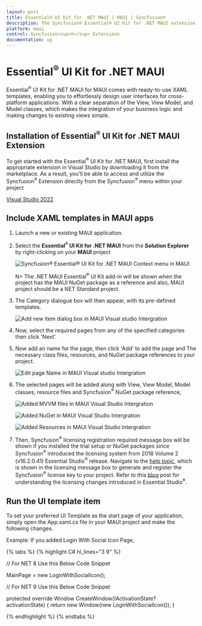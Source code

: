 ```yaml
---
layout: post
title: Essential® UI Kit for .NET MAUI | MAUI | Syncfusion®
description: The Syncfusion® Essential® UI Kit for .NET MAUI extension provides the predefined design Screens for the MAUI Apps.
platform: maui
control: Syncfusion<sup>®</sup> Extensions
documentation: ug
---
```


# Essential<sup>®</sup> UI Kit for .NET MAUI

Essential<sup>®</sup> UI Kit for .NET MAUI for MAUI comes with ready-to-use XAML templates, enabling you to effortlessly design user interfaces for cross-platform applications. With a clear separation of the View, View Model, and Model classes, which makes the integration of your business logic and making changes to existing views simple.

## Installation of Essential<sup>®</sup> UI Kit for .NET MAUI Extension

To get started with the Essential<sup>®</sup> UI Kit for .NET MAUI, first install the appropriate extension in Visual Studio by downloading it from the marketplace. As a result, you’ll be able to access and utilize the Syncfusion<sup>®</sup> Extension directly from the Syncfusion<sup>®</sup> menu within your project

[Visual Studio 2022]()


## Include XAML templates in MAUI apps

1.	Launch a new or existing MAUI application.

2.	Select the **Essential<sup>®</sup> UI Kit for .NET MAUI** from the **Solution Explorer** by right-clicking on your **MAUI** project

	![Syncfusion<sup>®</sup> Essential<sup>®</sup> UI Kit for .NET MAUI Context menu in MAUI](Essential_UI_Kit_images/visual-studio-intergration-context-menu.png)

	N> The .NET MAUI Essential<sup>®</sup> UI Kit add-in will be shown when the project has the MAUI NuGet package as a reference and also, MAUI project should be a NET Standard project.

3.	The Category dialogue box will then appear, with its pre-defined templates.

	![Add new item dialog box in MAUI Visual studio Intergration](Essential_UI_Kit_images/visual-studio-intergration-item-dialog-box.png)

4.	Now, select the required pages from any of the specified categories then click 'Next'.

5.	Now add an name for the page, then click 'Add' to add the page and The necessary class files, resources, and NuGet package references to your project.

	![Edit page Name in MAUI Visual studio Intergration](Essential_UI_Kit_images/visual-studio-intergration-page-name.png)

6.	The selected pages will be added along with View, View Model, Model classes, resource files and Syncfusion<sup>®</sup> NuGet package reference,

	![Added MVVM files in MAUI Visual Studio Intergration](Essential_UI_Kit_images/visual-studio-intergration-mvvm-files.png)

	![Added NuGet in MAUI Visual Studio Intergration](Essential_UI_Kit_images/visual-studio-intergration-nuget.png)

	![Added Resources in MAUI Visual Studio Intergration](Essential_UI_Kit_images/visual-studio-intergration-resources.png)

7.	Then, Syncfusion<sup>®</sup> licensing registration required message box will be shown if you installed the trial setup or NuGet packages since Syncfusion<sup>®</sup> introduced the licensing system from 2018 Volume 2 (v16.2.0.41) Essential Studio<sup>®</sup> release. Navigate to the [help topic](https://help.syncfusion.com/common/essential-studio/licensing/overview#how-to-generate-syncfusion-license-key), which is shown in the licensing message box to generate and register the Syncfusion<sup>®</sup> license key to your project. Refer to this [blog](https://www.syncfusion.com/blogs/post/whats-new-in-2018-volume-2.aspx) post for understanding the licensing changes introduced in Essential Studio<sup>®</sup>. 

## Run the UI template item

To set your preferred UI Template as the start page of your application, simply open the App.xaml.cs file in your MAUI project and make the following changes.

Example: If you added Login With Social Icon Page,

{% tabs %}
{% highlight C# hl_lines="3 9" %}

// For NET 8 Use this Below Code Snippet

MainPage = new LoginWithSocialIcon();

// For NET 9 Use this Below Code Snippet

protected override Window CreateWindow(IActivationState? activationState)
{
    return new Window(new LoginWithSocialIcon());
}

{% endhighlight %}
{% endtabs %}
